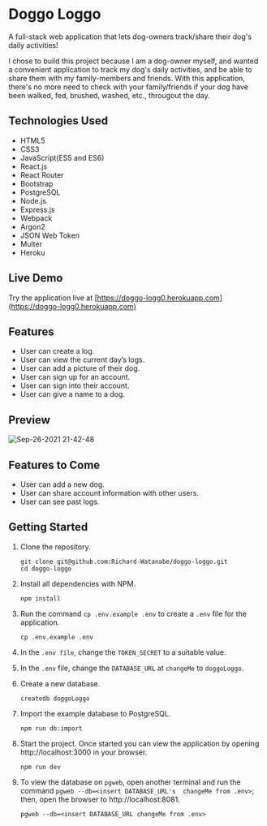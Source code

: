 # Doggo Loggo

A full-stack web application that lets dog-owners track/share their dog's daily activities!

I chose to build this project because I am a dog-owner myself, and wanted a convenient application to track my dog's daily activities, and be able to share them with my family-members and friends. With this application, there's no more need to check with your family/friends if your dog have been walked, fed, brushed, washed, etc., througout the day. 

## Technologies Used

- HTML5
- CSS3
- JavaScript(ES5 and ES6)
- React.js
- React Router
- Bootstrap
- PostgreSQL
- Node.js
- Express.js
- Webpack
- Argon2
- JSON Web Token
- Multer
- Heroku

## Live Demo

Try the application live at [https://doggo-logg0.herokuapp.com](https://doggo-logg0.herokuapp.com)

## Features

- User can create a log.
- User can view the current day’s logs.
- User can add a picture of their dog.
- User can sign up for an account.
- User can sign into their account.
- User can give a name to a dog.

## Preview

![Sep-26-2021 21-42-48](https://user-images.githubusercontent.com/85139853/134846523-3db0d5a4-923c-487c-941d-300df97280b6.gif)

## Features to Come

- User can add a new dog.
- User can share account information with other users.
- User can see past logs.


## Getting Started

1. Clone the repository.

    ```shell
    git clone git@github.com:Richard-Watanabe/doggo-loggo.git
    cd doggo-loggo
    ```

2. Install all dependencies with NPM.

    ```shell
    npm install
    ```

3. Run the command `cp .env.example .env` to create a `.env` file for the application.

    ```shell
    cp .env.example .env
    ```
    
4. In the `.env file`, change the `TOKEN_SECRET` to a suitable value.

 
5. In the `.env` file, change the `DATABASE_URL` at `changeMe` to `doggoLoggo`.


6. Create a new database.

    ```shell
    createdb doggoLoggo
    ```

7. Import the example database to PostgreSQL.

    ```shell
    npm run db:import
    ```

8. Start the project. Once started you can view the application by opening http://localhost:3000 in your browser.

    ```shell
    npm run dev
    ```

9. To view the database on `pgweb`, open another terminal and run the command `pgweb --db=<insert DATABASE_URL's  changeMe from .env>`; then, open the browser to http://localhost:8081.

    ```shell
    pgweb --db=<insert DATABASE_URL changeMe from .env>
    ```


